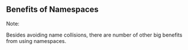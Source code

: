 ## Benefits of Namespaces

Note:

Besides avoiding name collisions, there are number of other big benefits from using namespaces.
